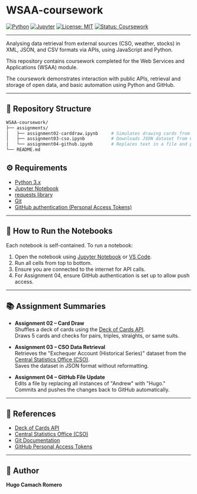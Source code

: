 # WSAA-coursework


[![Python](https://img.shields.io/badge/Python-3.x-blue.svg)](https://www.python.org/)
[![Jupyter](https://img.shields.io/badge/Jupyter-Notebook-orange.svg)](https://jupyter.org/)
[![License: MIT](https://img.shields.io/badge/License-MIT-yellow.svg)](https://opensource.org/licenses/MIT)
[![Status: Coursework](https://img.shields.io/badge/Status-In%20Progress-brightgreen.svg)]()

***

Analysing data retrieval from external sources (CSO, weather, stocks) in XML, JSON, and CSV formats via APIs, 
using JavaScript and Python.

This repository contains coursework completed for the Web Services and Applications (WSAA) module.

The coursework demonstrates interaction with public APIs, retrieval and storage of open data, and basic automation 
using Python and GitHub.

***

## 📁 Repository Structure

```bash
WSAA-coursework/
├── assignments/
│   ├── assignment02-carddraw.ipynb     # Simulates drawing cards from a shuffled deck
│   ├── assignment03-cso.ipynb          # Downloads JSON dataset from CSO
│   └── assignment04-github.ipynb       # Replaces text in a file and pushes to GitHub
└── README.md
```


## ⚙️ Requirements

- [Python 3.x](https://www.python.org/)
- [Jupyter Notebook](https://jupyter.org/)
- [requests library](https://pypi.org/project/requests/)
- [Git](https://git-scm.com/)
- [GitHub authentication (Personal Access Tokens)](https://docs.github.com/en/authentication/keeping-your-account-and-data-secure/creating-a-personal-access-token)

---

## 🚀 How to Run the Notebooks

Each notebook is self-contained. To run a notebook:

1. Open the notebook using [Jupyter Notebook](https://jupyter.org/) or [VS Code](https://code.visualstudio.com/).
2. Run all cells from top to bottom.
3. Ensure you are connected to the internet for API calls.
4. For Assignment 04, ensure GitHub authentication is set up to allow push access.

---

## 📚 Assignment Summaries

- **Assignment 02 – Card Draw**  
  Shuffles a deck of cards using the [Deck of Cards API](https://deckofcardsapi.com/).  
  Draws 5 cards and checks for pairs, triples, straights, or same suits.

- **Assignment 03 – CSO Data Retrieval**  
  Retrieves the "Exchequer Account (Historical Series)" dataset from the [Central Statistics Office (CSO)](https://www.cso.ie/).  
  Saves the dataset in JSON format without reformatting.

- **Assignment 04 – GitHub File Update**  
  Edits a file by replacing all instances of "Andrew" with "Hugo."  
  Commits and pushes the changes back to GitHub automatically.

---

## 📖 References

- [Deck of Cards API](https://deckofcardsapi.com/)
- [Central Statistics Office (CSO)](https://www.cso.ie/)
- [Git Documentation](https://git-scm.com/doc)
- [GitHub Personal Access Tokens](https://docs.github.com/en/authentication/keeping-your-account-and-data-secure/creating-a-personal-access-token)

---

## 👤 Author

**Hugo Camach Romero**

